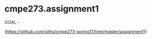 # cmpe273.assignment1

GOAL - 

(https://github.com/sithu/cmpe273-spring17/tree/master/assignment1):


